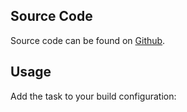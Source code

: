 ## Source Code

Source code can be found on [Github](https://github.com/fthkucuk/filecomparison.git).

## Usage

Add the task to your build configuration: